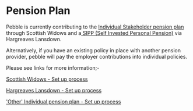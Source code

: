 # Pension Plan

Pebble is currently contributing to the [Individual Stakeholder pension plan](https://sites.google.com/a/pebblecode.com/wiki/people/benefits/individual-stakeholder-pension-plan) through Scottish Widows and a[ SIPP (Self Invested Personal Pension)](http://www.google.com/url?q=http%3A%2F%2Fwww.hl.co.uk%2Fpensions%2Fsipp&sa=D&sntz=1&usg=AFrqEzdUFYQanXmwPewTJ15dKlgZk4zjoA) via Hargreaves Lansdown.

Alternatively, if you have an existing policy in place with another pension provider, pebble will pay the employer contributions into individual policies.

Please see links for more information;-

[Scottish Widows - Set up process](https://sites.google.com/a/pebblecode.com/wiki/people/benefits/pension-plan/scottish-widows---set-up-process)

[Hargreaves Lansdown - Set up process  
](https://sites.google.com/a/pebblecode.com/wiki/people/benefits/pension-plan/hargreaves-lansdown-set-up)

['Other' Individual pension plan - Set up process](https://sites.google.com/a/pebblecode.com/wiki/people/benefits/pension-plan/other-individual-pension-plan---set-up-process)
